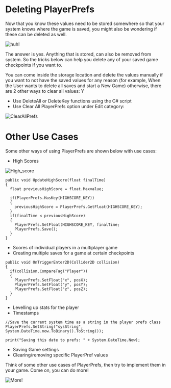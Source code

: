 # Deleting PlayerPrefs

Now that you know these values need to be stored somewhere so that your system knows where the game is saved, you might also be wondering if these can be deleted as well.

![huh!](https://media.giphy.com/media/KGSxFwJJHQPsKzzFba/giphy.gif)

The answer is yes. Anything that is stored, can also be removed from system. So the tricks below can help you delete any of your saved game checkpoints if you want to.

You can come inside the storage location and delete the values manually if you want to not have the saved values for any reason (for example, When the User wants to delete all saves and start a New Game) otherwise, there are 2 other ways to clear all values: Y

- Use DeleteAll or DeleteKey functions using the C# script
- Use Clear All PlayerPrefs option under Edit category:

![ClearAllPrefs](https://user-images.githubusercontent.com/44625252/152966093-102293b5-95fd-481c-b7de-ebc99e6d6bf1.png)

# Other Use Cases

Some other ways of using PlayerPrefs are shown below with use cases:

- High Scores

![High_score](https://user-images.githubusercontent.com/44625252/152966393-a3e0dec6-8254-4b9f-82e0-7e7fbf011631.png)

```
public void UpdateHighScore(float finalTime)
{
  float previousHighScore = float.Maxvalue;
  
  if(PlayerPrefs.HasKey(HIGHSCORE_KEY))
  {
    previousHighScore = PlayerPrefs.GetFloat(HIGHSCORE_KEY);
  }
  if(finalTime < previousHighScore)
  {
    PlayerPrefs.SetFloat(HIGHSCORE_KEY, finalTime;
    PlayerPrefs.Save();
  }
}
```

- Scores of individual players in a multiplayer game
- Creating multiple saves for a game at certain checkpoints

```
public void OnTriggerEnter2D(Collider2D collision)
{
  if(collision.CompareTag("Player"))
  {
    PlayerPrefs.SetFloat("x", posX);
    PlayerPrefs.SetFloat("y", posY);
    PlayerPrefs.SetFloat("z", posZ);
  }
}
```

- Levelling up stats for the player
- Timestamps

```
//Save the current system time as a string in the player prefs class
PlayerPrefs.SetString("sysString", System.DateTime.now.ToBinary().ToString());

print("Saving this date to prefs: " + System.DateTime.Now);
```

- Saving Game settings
- Clearing/removing specific PlayerPref values

Think of some other use cases of PlayerPrefs, then try to implement them in your game. Come on, you can do more!

![More!](https://media.giphy.com/media/3oKIPEh5Lk3RGSIFEI/giphy.gif)

